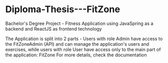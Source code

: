 # Diploma-Thesis---FitZone
Bachelor's Degree Project - Fitness Application using JavaSpring as a backend and ReactJS as frontend technology




The Application is split into 2 parts - Users with role Admin have access to the FitZoneAdmin (API) and can manage the application's users and exercises, while users with role User have access only to the main part of the application: FitZone
For more details, check the documentation
